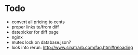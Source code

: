 # Todo

 - convert all pricing to cents
 - proper links to/from diff
 - datepicker for diff page
 - nginx
 - mutex lock on database.json?
 - look into rerun: http://www.sinatrarb.com/faq.html#reloading